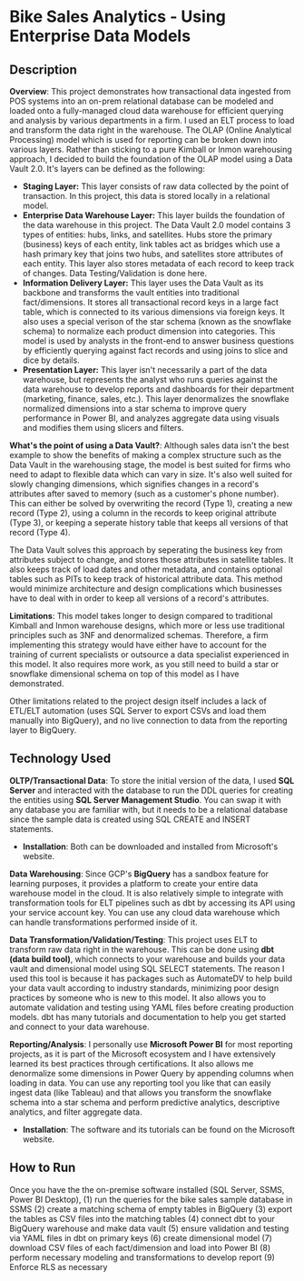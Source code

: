 # Bike Sales Analytics - Using Enterprise Data Models
## Description

**Overview**: This project demonstrates how transactional data ingested from POS systems into an on-prem relational database can be modeled and loaded onto a fully-managed cloud data warehouse for efficient querying and analysis by various departments in a firm. I used an ELT process to load and transform the data right in the warehouse. The OLAP (Online Analytical Processing) model which is used for reporting can be broken down into various layers. Rather than sticking to a pure Kimball or Inmon warehousing approach, I decided to build the foundation of the OLAP model using a Data Vault 2.0. It's layers can be defined as the following:
  - **Staging Layer:** This layer consists of raw data collected by the point of transaction. In this project, this data is stored locally in a relational model.
  - **Enterprise Data Warehouse Layer:** This layer builds the foundation of the data warehouse in this project. The Data Vault 2.0 model contains 3 types of entities: hubs, links, and satellites. Hubs store the primary (business) keys of each entity, link tables act as bridges which use a hash primary key that joins two hubs, and satellites store attributes of each entity. This layer also stores metadata of each record to keep track of changes. Data Testing/Validation is done here.
  - **Information Delivery Layer:** This layer uses the Data Vault as its backbone and transforms the vault entities into traditional fact/dimensions. It stores all transactional record keys in a large fact table, which is connected to its various dimensions via foreign keys. It also uses a special verison of the star schema (known as the snowflake schema) to normalize each product dimension into categories. This model is used by analysts in the front-end to answer business questions by efficiently querying against fact records and using joins to slice and dice by details.
  - **Presentation Layer:** This layer isn't necessarily a part of the data warehouse, but represents the analyst who runs queries against the data warehouse to develop reports and dashboards for their department (marketing, finance, sales, etc.). This layer denormalizes the snowflake normalized dimensions into a star schema to improve query performance in Power BI, and analyzes aggregate data using visuals and modifies them using slicers and filters.

**What's the point of using a Data Vault?**: Although sales data isn't the best example to show the benefits of making a complex structure such as the Data Vault in the warehousing stage, the model is best suited for firms who need to adapt to flexible data which can vary in size. It's also well suited for slowly changing dimensions, which signifies changes in a record's attributes after saved to memory (such as a customer's phone number). This can either be solved by overwriting the record (Type 1), creating a new record (Type 2), using a column in the records to keep original attribute (Type 3), or keeping a seperate history table that keeps all versions of that record (Type 4). 

The Data Vault solves this approach by seperating the business key from attributes subject to change, and stores those attributes in satellite tables. It also keeps track of load dates and other metadata, and contains optional tables such as PITs to keep track of historical attribute data. This method would minimize architecture and design complications which businesses have to deal with in order to keep all versions of a record's attributes.

**Limitations**: This model takes longer to design compared to traditional Kimball and Inmon warehouse designs, which more or less use traditional principles such as 3NF and denormalized schemas. Therefore, a firm implementing this strategy would have either have to account for the training of current specialists or outsource a data specialist experienced in this model. It also requires more work, as you still need to build a star or snowflake dimensional schema on top of this model as I have demonstrated.

Other limitations related to the project design itself includes a lack of ETL/ELT automation (uses SQL Server to export CSVs and load them manually into BigQuery), and no live connection to data from the reporting layer to BigQuery.

## Technology Used
**OLTP/Transactional Data**: To store the initial version of the data, I used **SQL Server** and interacted with the database to run the DDL queries for creating the entities using **SQL Server Management Studio**. You can swap it with any database you are familiar with, but it needs to be a relational database since the sample data is created using SQL CREATE and INSERT statements.
- **Installation**: Both can be downloaded and installed from Microsoft's website.

**Data Warehousing**: Since GCP's **BigQuery** has a sandbox feature for learning purposes, it provides a platform to create your entire data warehouse model in the cloud. It is also relatively simple to integrate with transformation tools for ELT pipelines such as dbt by accessing its API using your service account key. You can use any cloud data warehouse which can handle transformations performed inside of it.

**Data Transformation/Validation/Testing**: This project uses ELT to transform raw data right in the warehouse. This can be done using **dbt (data build tool)**, which connects to your warehouse and builds your data vault and dimensional model using SQL SELECT statements. The reason I used this tool is because it has packages such as AutomateDV to help build your data vault according to industry standards, minimizing poor design practices by someone who is new to this model. It also allows you to automate validation and testing using YAML files before creating production models. dbt has many tutorials and documentation to help you get started and connect to your data warehouse.

**Reporting/Analysis**: I personally use **Microsoft Power BI** for most reporting projects, as it is part of the Microsoft ecosystem and I have extensively learned its best practices through certifications. It also allows me denormalize some dimensions in Power Query by appending columns when loading in data. You can use any reporting tool you like that can easily ingest data (like Tableau) and that allows you transform the snowflake schema into a star schema and perform predictive analytics, descriptive analytics, and filter aggregate data. 
- **Installation**: The software and its tutorials can be found on the Microsoft website.

## How to Run
Once you have the the on-premise software installed (SQL Server, SSMS, Power BI Desktop), (1) run the queries for the bike sales sample database in SSMS (2) create a matching schema of empty tables in BigQuery (3) export the tables as CSV files into the matching tables (4) connect dbt to your BigQuery warehouse and make data vault (5) ensure validation and testing via YAML files in dbt on primary keys (6) create dimensional model (7) download CSV files of each fact/dimension and load into Power BI (8) perform necessary modeling and transformations to develop report (9) Enforce RLS as necessary





